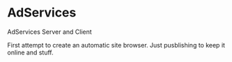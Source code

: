 # AdServices
AdServices Server and Client

First attempt to create an automatic site browser.
Just pusblishing to keep it online and stuff.
